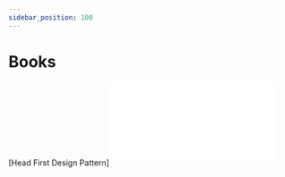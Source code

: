 ```yaml
---
sidebar_position: 100
---
```

# Books 

[Head First Design Pattern]![img alt](/books/head-first-design-patterns.pdf)
